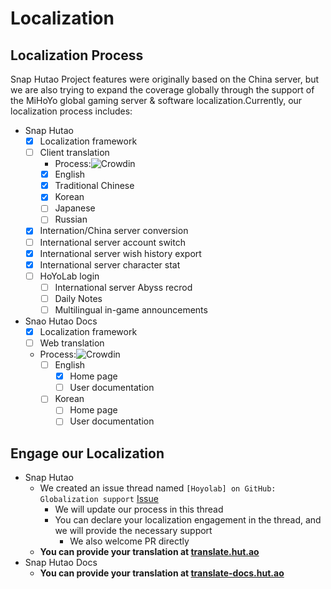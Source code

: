 # Localization
## Localization Process
Snap Hutao Project features were originally based on the China server, but we are also trying to expand the coverage globally through the support of the MiHoYo global gaming server & software localization.Currently, our localization process includes:

- Snap Hutao
  - [x] Localization framework
  - [ ] Client translation
    -  Process:![Crowdin](https://badges.crowdin.net/snap-hutao/localized.svg)
    - [x] English
    - [x] Traditional Chinese
    - [x] Korean
    - [ ] Japanese
    - [ ] Russian
  - [x] Internation/China server conversion
  - [ ] International server account switch
  - [x] International server wish history export
  - [x] International server character stat
  - [ ] HoYoLab login
    - [ ] International server Abyss recrod
    - [ ] Daily Notes
    - [ ] Multilingual in-game announcements
- Snao Hutao Docs
  - [x] Localization framework
  - [ ] Web translation
  - Process:![Crowdin](https://badges.crowdin.net/snap-hutao-docs/localized.svg)
    - [ ] English
      - [x] Home page
      - [ ] User documentation
    - [ ] Korean
      - [ ] Home page
      - [ ] User documentation

## Engage our Localization

- Snap Hutao
  - We created an issue thread named `[Hoyolab] on GitHub: Globalization support` [Issue](https://github.com/DGP-Studio/Snap.Hutao/issues/144)
    - We will update our process in this thread
    - You can declare your localization engagement in the thread, and we will provide the necessary support
      - We also welcome PR directly
  - **You can provide your translation at [translate.hut.ao](https://translate.hut.ao)**
- Snap Hutao Docs
  - **You can provide your translation at [translate-docs.hut.ao](https://translate-docs.hut.ao)**
  